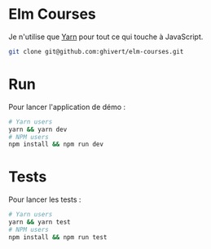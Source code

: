 # Elm Courses

Je n'utilise que [Yarn](https://yarnpkg.com/lang/en/) pour tout ce qui touche à JavaScript.

```bash
git clone git@github.com:ghivert/elm-courses.git
```

# Run

Pour lancer l'application de démo :

```bash
# Yarn users
yarn && yarn dev
# NPM users
npm install && npm run dev
```

# Tests

Pour lancer les tests :

```bash
# Yarn users
yarn && yarn test
# NPM users
npm install && npm run test
```
